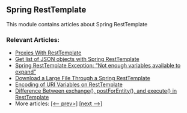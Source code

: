 ## Spring RestTemplate

This module contains articles about Spring RestTemplate

### Relevant Articles:

- [Proxies With RestTemplate](https://www.baeldung.com/java-resttemplate-proxy)
- [Get list of JSON objects with Spring RestTemplate](https://www.baeldung.com/spring-resttemplate-json-list)
- [Spring RestTemplate Exception: “Not enough variables available to expand”](https://www.baeldung.com/spring-not-enough-variables-available)
- [Download a Large File Through a Spring RestTemplate](https://www.baeldung.com/spring-resttemplate-download-large-file)
- [Encoding of URI Variables on RestTemplate](https://www.baeldung.com/spring-resttemplate-uri-variables-encode)
- [Difference Between exchange(), postForEntity(), and execute() in RestTemplate](https://www.baeldung.com/spring-resttemplate-exchange-postforentity-execute)
- More articles: [[<-- prev>]](/../spring-resttemplate-1) [[next -->]](/../spring-resttemplate-3)